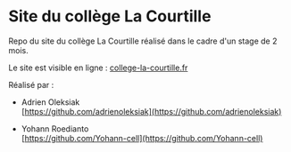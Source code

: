 # Site du collège La Courtille

Repo du site du collège La Courtille réalisé dans le cadre d'un stage de 2 mois.

Le site est visible en ligne : [college-la-courtille.fr](https://college-la-courtille.fr)

Réalisé par :

- Adrien Oleksiak <br>
[https://github.com/adrienoleksiak](https://github.com/adrienoleksiak)

- Yohann Roedianto <br>
[https://github.com/Yohann-cell](https://github.com/Yohann-cell)
